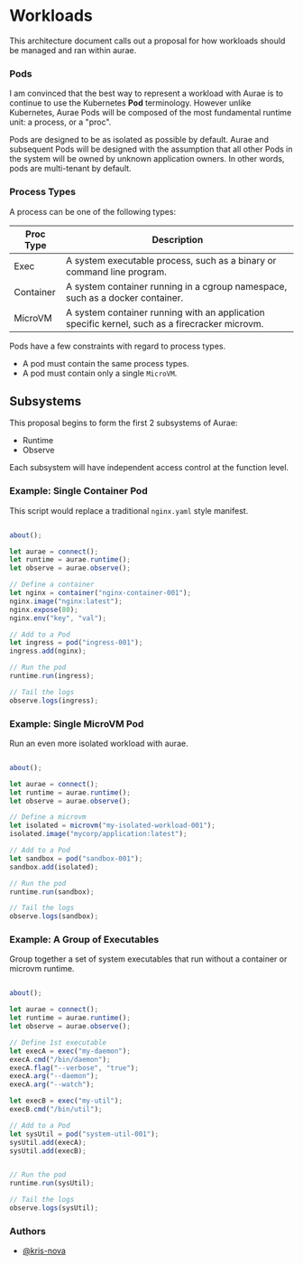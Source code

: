# Workloads

This architecture document calls out a proposal for how workloads should be managed and ran within aurae.

### Pods

I am convinced that the best way to represent a workload with Aurae is to continue to use the Kubernetes **Pod** terminology.
However unlike Kubernetes, Aurae Pods will be composed of the most fundamental runtime unit: a process, or a "proc".

Pods are designed to be as isolated as possible by default. Aurae and subsequent Pods will be designed with the assumption that all other Pods in the system will be owned by unknown application owners.
In other words, pods are multi-tenant by default.

### Process Types

A process can be one of the following types:

| Proc Type   | Description                                                                                     |
|-----------	|------------------------------------------------------------------------------------------------	|
| Exec      	| A system executable process, such as a binary or command line program.                         	|
| Container 	| A system container running in a cgroup namespace, such as a docker container.                  	|
| MicroVM   	| A system container running with an application specific kernel, such as a firecracker microvm. 	|

Pods have a few constraints with regard to process types.

 - A pod must contain the same process types.
 - A pod must contain only a single `MicroVM`.

## Subsystems

This proposal begins to form the first 2 subsystems of Aurae:

 - Runtime
 - Observe

Each subsystem will have independent access control at the function level.


### Example: Single Container Pod

This script would replace a traditional `nginx.yaml` style manifest. 

```typescript

about();

let aurae = connect();
let runtime = aurae.runtime();
let observe = aurae.observe();

// Define a container
let nginx = container("nginx-container-001");
nginx.image("nginx:latest");
nginx.expose(80);
nginx.env("key", "val");

// Add to a Pod
let ingress = pod("ingress-001");
ingress.add(nginx);

// Run the pod
runtime.run(ingress);

// Tail the logs
observe.logs(ingress);

```

### Example: Single MicroVM Pod

Run an even more isolated workload with aurae.

```typescript

about();

let aurae = connect();
let runtime = aurae.runtime();
let observe = aurae.observe();

// Define a microvm
let isolated = microvm("my-isolated-workload-001");
isolated.image("mycorp/application:latest");

// Add to a Pod
let sandbox = pod("sandbox-001");
sandbox.add(isolated);

// Run the pod
runtime.run(sandbox);

// Tail the logs
observe.logs(sandbox);

```

### Example: A Group of Executables

Group together a set of system executables that run without a container or microvm runtime.

```typescript

about();

let aurae = connect();
let runtime = aurae.runtime();
let observe = aurae.observe();

// Define 1st executable
let execA = exec("my-daemon");
execA.cmd("/bin/daemon");
execA.flag("--verbose", "true");
execA.arg("--daemon");
execA.arg("--watch");

let execB = exec("my-util");
execB.cmd("/bin/util");

// Add to a Pod
let sysUtil = pod("system-util-001");
sysUtil.add(execA);
sysUtil.add(execB);


// Run the pod
runtime.run(sysUtil);

// Tail the logs
observe.logs(sysUtil);

```

### Authors 

 - [@kris-nova](https://github.com/kris-nova)
